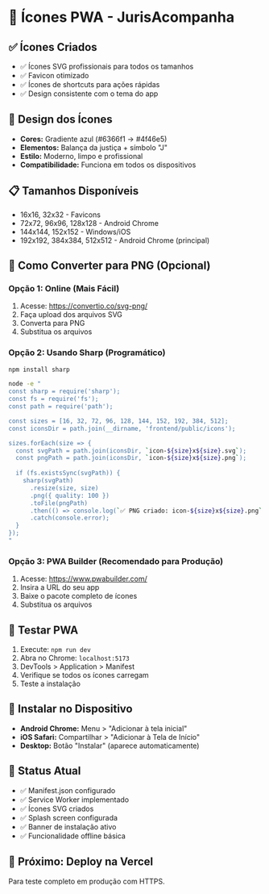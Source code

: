 
# 📱 Ícones PWA - JurisAcompanha

## ✅ Ícones Criados
- ✅ Ícones SVG profissionais para todos os tamanhos
- ✅ Favicon otimizado
- ✅ Ícones de shortcuts para ações rápidas
- ✅ Design consistente com o tema do app

## 🎨 Design dos Ícones
- **Cores:** Gradiente azul (#6366f1 → #4f46e5)
- **Elementos:** Balança da justiça + símbolo "J"
- **Estilo:** Moderno, limpo e profissional
- **Compatibilidade:** Funciona em todos os dispositivos

## 📋 Tamanhos Disponíveis
- 16x16, 32x32 - Favicons
- 72x72, 96x96, 128x128 - Android Chrome
- 144x144, 152x152 - Windows/iOS
- 192x192, 384x384, 512x512 - Android Chrome (principal)

## 🚀 Como Converter para PNG (Opcional)

### Opção 1: Online (Mais Fácil)
1. Acesse: https://convertio.co/svg-png/
2. Faça upload dos arquivos SVG
3. Converta para PNG
4. Substitua os arquivos

### Opção 2: Usando Sharp (Programático)
```bash
npm install sharp

node -e "
const sharp = require('sharp');
const fs = require('fs');
const path = require('path');

const sizes = [16, 32, 72, 96, 128, 144, 152, 192, 384, 512];
const iconsDir = path.join(__dirname, 'frontend/public/icons');

sizes.forEach(size => {
  const svgPath = path.join(iconsDir, `icon-${size}x${size}.svg`);
  const pngPath = path.join(iconsDir, `icon-${size}x${size}.png`);
  
  if (fs.existsSync(svgPath)) {
    sharp(svgPath)
      .resize(size, size)
      .png({ quality: 100 })
      .toFile(pngPath)
      .then(() => console.log(`✅ PNG criado: icon-${size}x${size}.png`))
      .catch(console.error);
  }
});
"
```

### Opção 3: PWA Builder (Recomendado para Produção)
1. Acesse: https://www.pwabuilder.com/
2. Insira a URL do seu app
3. Baixe o pacote completo de ícones
4. Substitua os arquivos

## 🧪 Testar PWA
1. Execute: `npm run dev`
2. Abra no Chrome: `localhost:5173`
3. DevTools > Application > Manifest
4. Verifique se todos os ícones carregam
5. Teste a instalação

## 📱 Instalar no Dispositivo
- **Android Chrome:** Menu > "Adicionar à tela inicial"
- **iOS Safari:** Compartilhar > "Adicionar à Tela de Início"
- **Desktop:** Botão "Instalar" (aparece automaticamente)

## 🎯 Status Atual
- ✅ Manifest.json configurado
- ✅ Service Worker implementado
- ✅ Ícones SVG criados
- ✅ Splash screen configurada
- ✅ Banner de instalação ativo
- ✅ Funcionalidade offline básica

## 🚀 Próximo: Deploy na Vercel
Para teste completo em produção com HTTPS.

